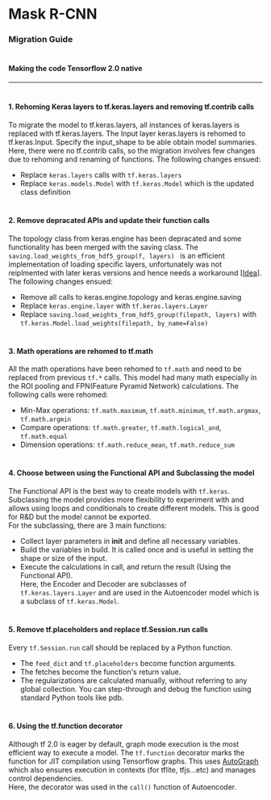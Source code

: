 # Mask R-CNN
### Migration Guide
#
#### Making the code Tensorflow 2.0 native
---
#
#### 1. Rehoming Keras layers to tf.keras.layers and removing tf.contrib calls
To migrate the model to tf.keras.layers, all instances of keras.layers is replaced with tf.keras.layers. The Input layer keras.layers is rehomed to tf.keras.Input. Specify the input_shape to be able obtain model summaries. Here, there were no tf.contrib calls, so the migration involves few changes due to rehoming and renaming of functions.
The following changes ensued:
- Replace `keras.layers` calls with `tf.keras.layers`
- Replace `keras.models.Model` with `tf.keras.Model` which is the updated class definition  
#  
#### 2. Remove depracated APIs and update their function calls
The topology class from keras.engine has been depracated and some functionality has been merged with the saving class. The `saving.load_weights_from_hdf5_group(f, layers) ` is an efficient implementation of loading specific layers, unfortunately was not reiplmented with later keras versions and hence needs a workaround [[Idea](https://github.com/keras-team/keras/issues/1873)].  
The following changes ensued:
- Remove all calls to keras.engine.topology and keras.engine.saving
- Replace `keras.engine.layer` with `tf.keras.layers.Layer`
- Replace `saving.load_weights_from_hdf5_group(filepath, layers)` with `tf.keras.Model.load_weights(filepath, by_name=False)`  
#  
#### 3. Math operations are rehomed to tf.math 
All the math operations have been rehomed to `tf.math` and need to be replaced from previous `tf.*` calls. This model had many math especially in the ROI pooling and FPN(Feature Pyramid Network) calculations. The following calls were rehomed:
- Min-Max operations: `tf.math.maximum`, `tf.math.minimum`, `tf.math.argmax`, `tf.math.argmin`
- Compare operations: `tf.math.greater`, `tf.math.logical_and`, `tf.math.equal`
- Dimension operations: `tf.math.reduce_mean`, `tf.math.reduce_sum`
#
#### 4. Choose between using the Functional API and Subclassing the model
The Functional API is the best way to create models with `tf.keras`. Subclassing the model provides more flexibility to experiment with and allows using loops and conditionals to create different models. This is good for R&D but the model cannot be exported.  
For the subclassing, there are 3 main functions:
- Collect layer parameters in __init__ and define all necessary variables.
- Build the variables in build. It is called once and is useful in setting the shape or size of the input.
- Execute the calculations in call, and return the result (Using the Functional API).  
Here, the Encoder and Decoder are subclasses of `tf.keras.layers.Layer` and are used in the Autoencoder model which is a subclass of `tf.keras.Model`.
#   
#### 5. Remove tf.placeholders and replace tf.Session.run calls
Every `tf.Session.run` call should be replaced by a Python function.
- The `feed_dict` and `tf.placeholders` become function arguments.
- The fetches become the function's return value.
- The regularizations are calculated manually, without referring to any global collection.
You can step-through and debug the function using standard Python tools like pdb. 
#
#### 6. Using the tf.function decorator
Although tf 2.0 is eager by default, graph mode execution is the most efficient way to execute a model. The `tf.function` decorator marks the function for JIT compilation using Tensorflow graphs. This uses [AutoGraph](https://render.githubusercontent.com/view/autograph.ipynb) which also ensures execution in contexts (for tflite, tfjs...etc) and manages control dependencies.   
Here, the decorator was used in the `call()` function of Autoencoder.   
#


